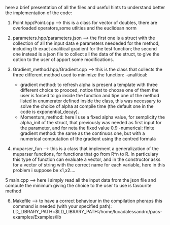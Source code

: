 here a brief presentation of all the files and useful hints to understand better the implementation of the code:

1. Point.hpp/Point.cpp --> this is a class for vector of doubles, there are overloaded operators,some utlities and the euclidean norm

2. parameters.hpp/parameters.json --> the first one is a struct with the collection of all the input data e parameters neededed for the method, including th exact analitical gradient
   for the test function; the second one instead is a json file to collect all the data of the struct, to give the option to the user of apport some modifications.

3. Gradient_method.hpp/Gradient.cpp --> this is the class that collects the three different method used to minimize the function:
   -analitical:
      - gradient method: to refresh alpha is present a template with three different choice to prooced, notice that to choose one of them the user is forced to go inside the function and 
        tipe one of the method listed in enumerator defined inside the class, this was necessary to solve the choice of alpha at compile time (the default one in the code is 
        exponential_decay).
      - Momentum_method: here I use a fixed alpha value, for semplicity the alpha_init of the struct, that previously was needed as first input for the parameter, and for neta the fixed 
        value 0.9
   -numerical: finite gradient method: the same as the continuos one, but with a numerical computation of the gradient using the centred formula

4. muparser_fun --> this is a class that implement a generalization of the muparser functions, for functions that go from R^n to R.
   In particulary this type of function can evaluate a vector, and in the constructor asks for a vector of string with the correct name for each variable, here in this problem i suppose 
   be x1,x2....
   
5 main.cpp --> here i simply read all the input data from the json file and compute the minimum giving the choice to the user to use is favourite method

6. Makefile --> to have a correct behaviour in the compilation pheraps this command is needed (with your specified path): LD_LIBRARY_PATH=$LD_LIBRARY_PATH:/home/lucadalessandro/pacs-examples/Examples/lib

        
